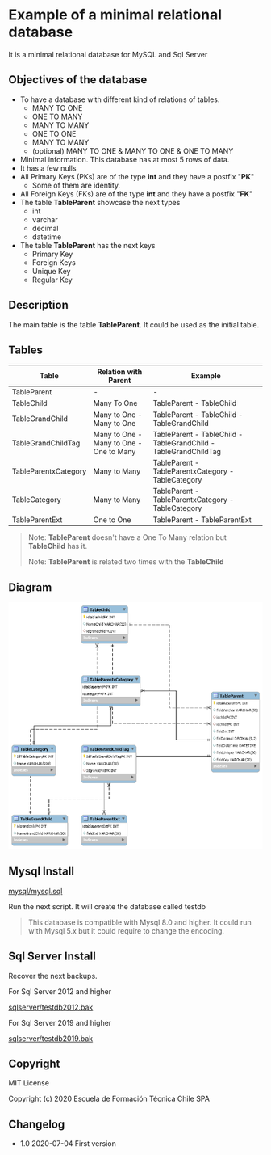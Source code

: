 # Example of a minimal relational database
It is a minimal relational database for MySQL and Sql Server

## Objectives of the database

* To have a database with different kind of relations of tables.
  * MANY TO ONE
  * ONE TO MANY
  * MANY TO MANY
  * ONE TO ONE
  * MANY TO MANY
  * (optional) MANY TO ONE & MANY TO ONE & ONE TO MANY
* Minimal information. This database has at most 5 rows of data.
* It has a few nulls
* All Primary Keys (PKs) are of the type **int** and they have a postfix "**PK**"
  * Some of them are identity.
* All Foreign Keys (FKs) are of the type **int** and they have a postfix "**FK**"
* The table **TableParent** showcase the next types
  * int
  * varchar
  * decimal
  * datetime
* The table **TableParent** has the next keys
  * Primary Key
  * Foreign Keys
  * Unique Key
  * Regular Key

## Description

The main table is the table **TableParent**. It could be used as the initial table.



## Tables

| Table                | Relation with Parent                    | Example                                                      |
| -------------------- | --------------------------------------- | ------------------------------------------------------------ |
| TableParent          | -                                       | -                                                            |
| TableChild           | Many To One                             | TableParent - TableChild                                     |
| TableGrandChild      | Many to One - Many to One               | TableParent - TableChild - TableGrandChild                   |
| TableGrandChildTag   | Many to One - Many to One - One to Many | TableParent - TableChild - TableGrandChild - TableGrandChildTag |
| TableParentxCategory | Many to Many                            | TableParent - TableParentxCategory - TableCategory           |
| TableCategory        | Many to Many                            | TableParent - TableParentxCategory - TableCategory           |
| TableParentExt       | One to One                              | TableParent - TableParentExt                                 |

> Note: **TableParent** doesn't have a One To Many relation but **TableChild** has it.
>
> Note: **TableParent** is related two times with the **TableChild**

## Diagram

![img/diagram.png](img/diagram.png)

## Mysql Install

[mysql/mysql.sql](mysql/mysql.sql)

Run the next script. It will create the database called testdb

> This database is compatible with Mysql 8.0 and higher. It could run with Mysql 5.x but it could require to change the encoding.

## Sql Server Install

Recover the next backups.

For Sql Server 2012 and higher

[sqlserver/testdb2012.bak](sqlserver/testdb2012.bak)

For Sql Server 2019 and higher

[sqlserver/testdb2019.bak](sqlserver/testdb2019.bak)

## Copyright

MIT License

Copyright (c) 2020 Escuela de Formación Técnica Chile SPA



## Changelog

* 1.0 2020-07-04 First version

  